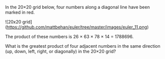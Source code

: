 In the 20×20 grid below, four numbers along a diagonal line have been marked in red.

![20x20 grid]
(https://github.com/mattbehan/euler/tree/master/images/euler_11.png)

The product of these numbers is 26 × 63 × 78 × 14 = 1788696.

What is the greatest product of four adjacent numbers in the same direction (up, down, left, right, or diagonally) in the 20×20 grid?
